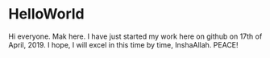 # HelloWorld

Hi everyone.
Mak here.
I have just started my work here on github on 17th of April, 2019.
I hope, I will excel in this time by time, InshaAllah.
PEACE!
